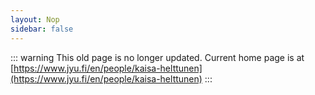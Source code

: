 ```yaml
---
layout: Nop
sidebar: false
---
```



::: warning This old page is no longer updated.
Current home page is at [https://www.jyu.fi/en/people/kaisa-helttunen](https://www.jyu.fi/en/people/kaisa-helttunen)
:::
